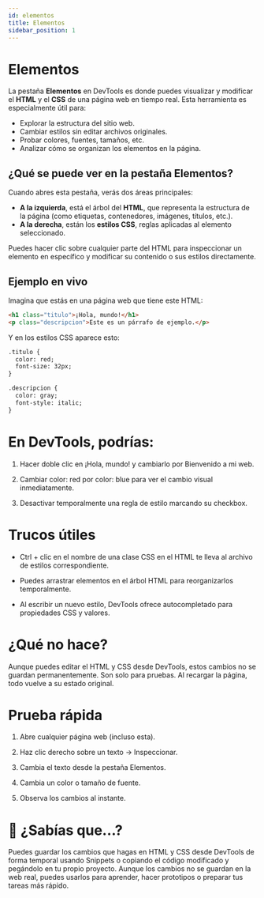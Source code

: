 ```yaml
---
id: elementos
title: Elementos
sidebar_position: 1
---
```



# Elementos

La pestaña **Elementos** en DevTools es donde puedes visualizar y modificar el **HTML** y el **CSS** de una página web en tiempo real. Esta herramienta es especialmente útil para:

- Explorar la estructura del sitio web.
- Cambiar estilos sin editar archivos originales.
- Probar colores, fuentes, tamaños, etc.
- Analizar cómo se organizan los elementos en la página.

## ¿Qué se puede ver en la pestaña Elementos?

Cuando abres esta pestaña, verás dos áreas principales:

- **A la izquierda**, está el árbol del **HTML**, que representa la estructura de la página (como etiquetas, contenedores, imágenes, títulos, etc.).
- **A la derecha**, están los **estilos CSS**, reglas aplicadas al elemento seleccionado.

Puedes hacer clic sobre cualquier parte del HTML para inspeccionar un elemento en específico y modificar su contenido o sus estilos directamente.

## Ejemplo en vivo

Imagina que estás en una página web que tiene este HTML:

```html
<h1 class="titulo">¡Hola, mundo!</h1>
<p class="descripcion">Este es un párrafo de ejemplo.</p>

```

Y en los estilos CSS aparece esto:
```html
.titulo {
  color: red;
  font-size: 32px;
}

.descripcion {
  color: gray;
  font-style: italic;
}
```
# En DevTools, podrías:

1) Hacer doble clic en ¡Hola, mundo! y cambiarlo por Bienvenido a mi web.

2) Cambiar color: red por color: blue para ver el cambio visual inmediatamente.

3) Desactivar temporalmente una regla de estilo marcando su checkbox.

# Trucos útiles

- Ctrl + clic en el nombre de una clase CSS en el HTML te lleva al archivo de estilos correspondiente.

- Puedes arrastrar elementos en el árbol HTML para reorganizarlos temporalmente.

- Al escribir un nuevo estilo, DevTools ofrece autocompletado para propiedades CSS y valores.

# ¿Qué no hace?
Aunque puedes editar el HTML y CSS desde DevTools, estos cambios no se guardan permanentemente. Son solo para pruebas. Al recargar la página, todo vuelve a su estado original.

# Prueba rápida

1) Abre cualquier página web (incluso esta).

2) Haz clic derecho sobre un texto → Inspeccionar.

3) Cambia el texto desde la pestaña Elementos.

4) Cambia un color o tamaño de fuente.

5) Observa los cambios al instante.

# 🧠 ¿Sabías que...?

Puedes guardar los cambios que hagas en HTML y CSS desde DevTools de forma temporal usando Snippets o copiando el código modificado y pegándolo en tu propio proyecto. Aunque los cambios no se guardan en la web real, puedes usarlos para aprender, hacer prototipos o preparar tus tareas más rápido.